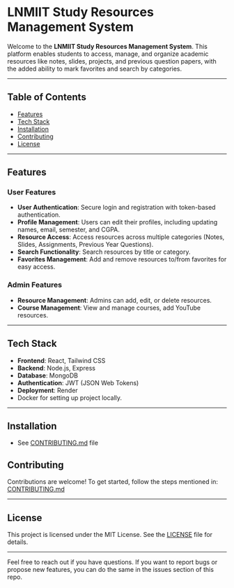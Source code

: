 ﻿# LNMIIT Study Resources Management System

Welcome to the **LNMIIT Study Resources Management System**. This platform enables students to access, manage, and organize academic resources like notes, slides, projects, and previous question papers, with the added ability to mark favorites and search by categories.

---

## Table of Contents

- [Features](#features)
- [Tech Stack](#tech-stack)
- [Installation](#installation)
- [Contributing](#contributing)
- [License](#license)

---

## Features

### User Features

- **User Authentication**: Secure login and registration with token-based authentication.
- **Profile Management**: Users can edit their profiles, including updating names, email, semester, and CGPA.
- **Resource Access**: Access resources across multiple categories (Notes, Slides, Assignments, Previous Year Questions).
- **Search Functionality**: Search resources by title or category.
- **Favorites Management**: Add and remove resources to/from favorites for easy access.

### Admin Features

- **Resource Management**: Admins can add, edit, or delete resources.
- **Course Management**: View and manage courses, add YouTube resources.

---

## Tech Stack

- **Frontend**: React, Tailwind CSS
- **Backend**: Node.js, Express
- **Database**: MongoDB
- **Authentication**: JWT (JSON Web Tokens)
- **Deployment**: Render
- Docker for setting up project locally.

---

## Installation
- See [CONTRIBUTING.md](https://github.com/SiddharthJiyani/LNMIIT-Study-Resouces-Management-System/blob/main/CONTRIBUTING.md) file

## Contributing

Contributions are welcome! To get started, follow the steps mentioned in: [CONTRIBUTING.md](https://github.com/SiddharthJiyani/LNMIIT-Study-Resouces-Management-System/blob/main/CONTRIBUTING.md)

---

## License

This project is licensed under the MIT License. See the [LICENSE](LICENSE) file for details.

---

Feel free to reach out if you have questions. If you want to report bugs or propose new features, you can do the same in the issues section of this repo. 
